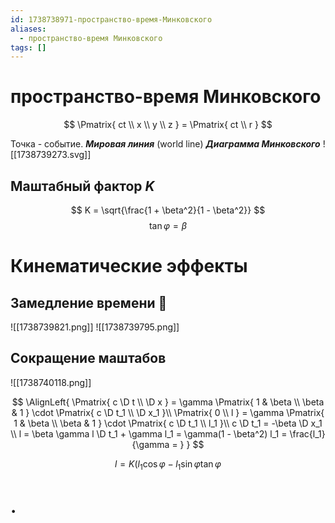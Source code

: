 ```yaml
---
id: 1738738971-пространство-время-Минковского
aliases:
  - пространство-время Минковского
tags: []
---
```

# пространство-время Минковского

$$
\Pmatrix{
ct \\ x \\ y \\ z
} = \Pmatrix{
ct \\ r
}
$$

Точка - событие.
**_Мировая линия_** (world line)
**_Диаграмма Минковского_**
![[1738739273.svg]]

## Маштабный фактор $K$

$$
K = \sqrt{\frac{1 + \beta^2}{1 - \beta^2}}
$$
$$
\tan\varphi = \beta
$$

# Кинематические эффекты

## Замедление времени 🤯

![[1738739821.png]]
![[1738739795.png]]

## Сокращение маштабов

![[1738740118.png]]

$$
\AlignLeft{
\Pmatrix{
c \D t \\
\D x
} = \gamma \Pmatrix{
1 & \beta \\
\beta & 1
} \cdot \Pmatrix{
c \D t_1 \\
\D x_1
}\\
\Pmatrix{
0 \\
l
} = \gamma \Pmatrix{
1 & \beta \\
\beta & 1
} \cdot \Pmatrix{
c \D t_1 \\
l_1
}\\
c \D t_1 = -\beta \D x_1 \\
l = \beta \gamma l \D t_1 + \gamma l_1 =
\gamma(1 - \beta^2) l_1 = \frac{l_1}{\gamma = }
}
$$

$$
l = K (l_1 \cos\varphi - l_1 \sin\varphi \tan\varphi
$$
# .

